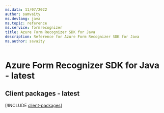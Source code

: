 ```yaml
---
ms.data: 11/07/2022
author: samvaity
ms.devlang: java
ms.topic: reference
ms.service: formrecognizer
title: Azure Form Recognizer SDK for Java
description: Reference for Azure Form Recognizer SDK for Java
ms.author: savaity
---
```

# Azure Form Recognizer SDK for Java - latest

## Client packages - latest
[!INCLUDE [client-packages](form-recognizer-client-index.md)]